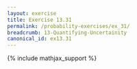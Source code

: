 ```yaml
---
layout: exercise
title: Exercise 13.31
permalink: /probability-exercises/ex_31/
breadcrumb: 13-Quantifying-Uncertainity
canonical_id: ex13.31
---
```


{% include mathjax_support %}
